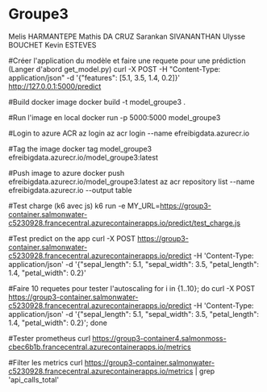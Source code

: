 # Groupe3
Melis HARMANTEPE
Mathis DA CRUZ
Sarankan SIVANANTHAN
Ulysse BOUCHET
Kevin ESTEVES

#Créer l'application du modèle et faire une requete pour une prédiction
(Langer d'abord get_model.py)
curl -X POST -H "Content-Type: application/json" -d '{"features": [5.1, 3.5, 1.4, 0.2]}' http://127.0.0.1:5000/predict

#Build docker image
docker build -t model_groupe3 .

#Run l'image en local
docker run -p 5000:5000 model_groupe3

#Login to azure ACR
az login
az acr login --name efreibigdata.azurecr.io

#Tag the image
docker tag model_groupe3 efreibigdata.azurecr.io/model_groupe3:latest

#Push image to azure
docker push efreibigdata.azurecr.io/model_groupe3:latest
az acr repository list --name efreibigdata.azurecr.io --output table

#Test charge (k6 avec js)
k6 run -e MY_URL=https://group3-container.salmonwater-c5230928.francecentral.azurecontainerapps.io/predict/test_charge.js

#Test predict on the app
curl -X POST https://group3-container.salmonwater-c5230928.francecentral.azurecontainerapps.io/predict -H 'Content-Type: application/json' -d '{"sepal_length": 5.1, "sepal_width": 3.5, "petal_length": 1.4, "petal_width": 0.2}'

#Faire 10 requetes pour tester l'autoscaling
for i in {1..10}; do curl -X POST https://group3-container.salmonwater-c5230928.francecentral.azurecontainerapps.io/predict -H 'Content-Type: application/json' -d '{"sepal_length": 5.1, "sepal_width": 3.5, "petal_length": 1.4, "petal_width": 0.2}'; done

#Tester prometheus
curl https://group3-container4.salmonmoss-cbec6b1b.francecentral.azurecontainerapps.io/metrics

#Filter les metrics
curl https://group3-container.salmonwater-c5230928.francecentral.azurecontainerapps.io/metrics | grep 'api_calls_total'

